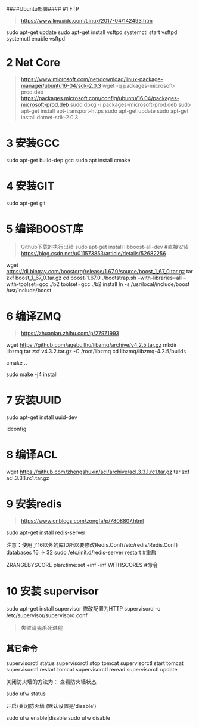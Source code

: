 ####Ubuntu部署####
#1 FTP
> https://www.linuxidc.com/Linux/2017-04/142493.htm

sudo apt-get update
sudo apt-get install vsftpd
systemctl start vsftpd
systemctl enable vsftpd


# 2 Net Core
> https://www.microsoft.com/net/download/linux-package-manager/ubuntu16-04/sdk-2.0.3
wget -q packages-microsoft-prod.deb https://packages.microsoft.com/config/ubuntu/16.04/packages-microsoft-prod.deb
sudo dpkg -i packages-microsoft-prod.deb
sudo apt-get install apt-transport-https
sudo apt-get update
sudo apt-get install dotnet-sdk-2.0.3 

# 3 安装GCC

sudo apt-get  build-dep  gcc
sudo apt install cmake

# 4 安装GIT

sudo apt-get git

# 5 编译BOOST库
> Github下载的执行出错
> sudo apt-get install libboost-all-dev #直接安装
> https://blog.csdn.net/u011573853/article/details/52682256

wget https://dl.bintray.com/boostorg/release/1.67.0/source/boost_1_67_0.tar.gz 
tar zxf boost_1_67_0.tar.gz
cd boost-1.67.0
./bootstrap.sh –with-libraries=all –with-toolset=gcc 
./b2 toolset=gcc
./b2 install
ln -s /usr/local/include/boost /usr/include/boost


# 6 编译ZMQ
> https://zhuanlan.zhihu.com/p/27971993

wget https://github.com/agebullhu/libzmq/archive/v4.2.5.tar.gz
mkdir libzmq
tar zxf v4.3.2.tar.gz -C /root/libzmq
cd libzmq/libzmq-4.2.5/builds

cmake ..

sudo make -j4 install
# 7 安装UUID
sudo apt-get install uuid-dev

ldconfig

# 8 编译ACL
wget https://github.com/zhengshuxin/acl/archive/acl.3.3.1.rc1.tar.gz
tar zxf acl.3.3.1.rc1.tar.gz


# 9 安装redis
> https://www.cnblogs.com/zongfa/p/7808807.html

sudo apt-get install redis-server

注意：使用了16以外的库ID所以要修改Redis.Conf(/etc/redis/Redis.Conf) 
databases 16 => 32
sudo /etc/init.d/redis-server restart #重启

ZRANGEBYSCORE plan:time:set +inf -inf  WITHSCORES #命令

# 10 安装 supervisor

sudo apt-get install supervisor
修改配置为HTTP
supervisord -c /etc/supervisor/supervisord.conf
> 失败请先杀死进程
## 其它命令
supervisorctl status
supervisorctl stop tomcat
supervisorctl start tomcat
supervisorctl restart tomcat
supervisorctl reread
supervisorctl update

关闭防火墙的方法为：
 查看防火墙状态

sudo ufw status
​

开启/关闭防火墙 (默认设置是’disable’)

sudo ufw enable|disable
sudo ufw disable